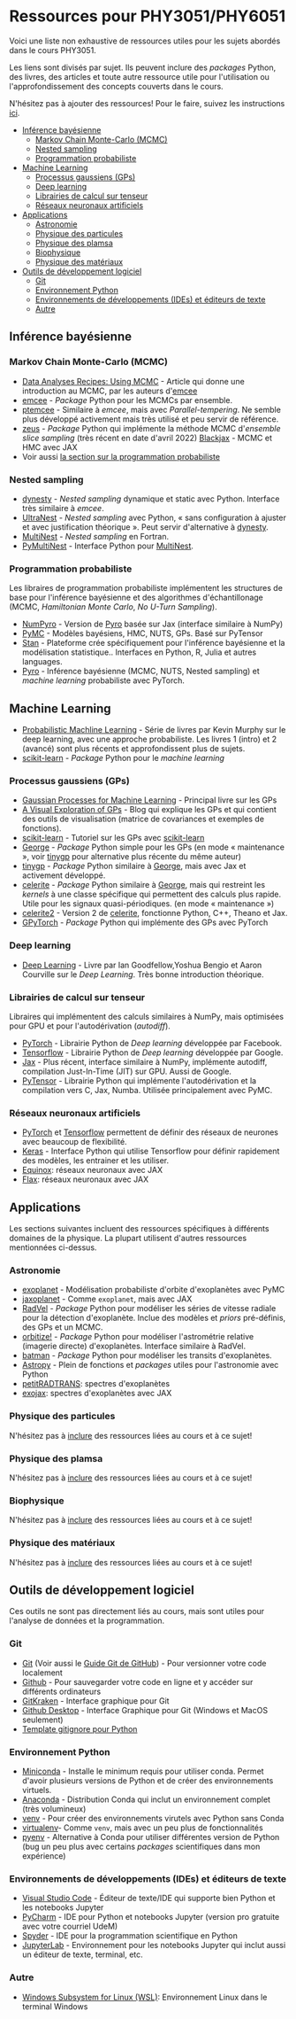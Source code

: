 # Ressources pour PHY3051/PHY6051

Voici une liste non exhaustive de ressources utiles pour les sujets abordés dans le cours PHY3051.

Les liens sont divisés par sujet.
Ils peuvent inclure des _packages_ Python, des livres, des articles et toute autre ressource utile pour l'utilisation ou l'approfondissement des concepts couverts dans le cours.

N'hésitez pas à ajouter des ressources! Pour le faire, suivez les instructions [ici](AJOUTS.md).

<!-- toc -->

- [Inférence bayésienne](#inference-bayesienne)
  * [Markov Chain Monte-Carlo (MCMC)](#markov-chain-monte-carlo-mcmc)
  * [Nested sampling](#nested-sampling)
  * [Programmation probabiliste](#programmation-probabiliste)
- [Machine Learning](#machine-learning)
  * [Processus gaussiens (GPs)](#processus-gaussiens-gps)
  * [Deep learning](#deep-learning)
  * [Librairies de calcul sur tenseur](#librairies-de-calcul-sur-tenseur)
  * [Réseaux neuronaux artificiels](#reseaux-neuronaux-artificiels)
- [Applications](#applications)
  * [Astronomie](#astronomie)
  * [Physique des particules](#physique-des-particules)
  * [Physique des plamsa](#physique-des-plamsa)
  * [Biophysique](#biophysique)
  * [Physique des matériaux](#physique-des-materiaux)
- [Outils de développement logiciel](#outils-de-developpement-logiciel)
  * [Git](#git)
  * [Environnement Python](#environnement-python)
  * [Environnements de développements (IDEs) et éditeurs de texte](#environnements-de-developpements-ides-et-editeurs-de-texte)
  * [Autre](#autre)

<!-- tocstop -->

## Inférence bayésienne

### Markov Chain Monte-Carlo (MCMC)

- [Data Analyses Recipes: Using MCMC](https://ui.adsabs.harvard.edu/abs/2018ApJS..236...11H/abstract) - Article qui donne une introduction au MCMC, par les auteurs d'[emcee](https://emcee.readthedocs.io/en/stable/)
- [emcee](https://emcee.readthedocs.io/en/stable/) - _Package_ Python pour les MCMCs par ensemble.
- [ptemcee](https://github.com/willvousden/ptemcee) - Similaire à _emcee_, mais avec _Parallel-tempering_. Ne semble plus développé activement mais très utilisé et peu servir de référence.
- [zeus](https://zeus-mcmc.readthedocs.io/en/latest/) - _Package_ Python qui
  implémente la méthode MCMC d'_ensemble slice sampling_ (très récent en date d'avril 2022)
  [Blackjax](https://blackjax-devs.github.io/blackjax/) - MCMC et HMC avec JAX
- Voir aussi [la section sur la programmation probabiliste](#programmation-probabiliste)

### Nested sampling

- [dynesty](https://dynesty.readthedocs.io/en/stable/) - _Nested sampling_ dynamique et static avec Python. Interface très similaire à _emcee_.
- [UltraNest](https://johannesbuchner.github.io/UltraNest/index.html) - _Nested
  sampling_ avec Python, « sans configuration à ajuster et avec justification théorique ». Peut servir d'alternative à [dynesty](https://dynesty.readthedocs.io/en/stable/).
- [MultiNest](https://github.com/farhanferoz/MultiNest) - _Nested sampling_ en Fortran.
- [PyMultiNest](https://johannesbuchner.github.io/PyMultiNest/) - Interface Python pour [MultiNest](https://github.com/farhanferoz/MultiNest).

### Programmation probabiliste

Les libraires de programmation probabiliste implémentent les structures de base
pour l'inférence bayésienne et des algorithmes d'échantillonage (MCMC, _Hamiltonian Monte Carlo_, _No U-Turn Sampling_).

- [NumPyro](https://num.pyro.ai/en/latest/index.html#introductory-tutorials) - Version de [Pyro](https://pyro.ai/) basée sur Jax (interface similaire à NumPy)
- [PyMC](https://docs.pymc.io) - Modèles bayésiens, HMC, NUTS, GPs. Basé sur PyTensor
- [Stan](https://mc-stan.org/) - Plateforme crée spécifiquement pour l'inférence bayésienne et la modélisation statistique.. Interfaces en Python, R, Julia et autres languages.
- [Pyro](https://pyro.ai/) - Inférence bayésienne (MCMC, NUTS, Nested sampling) et _machine learning_ probabiliste avec PyTorch.

## Machine Learning

- [Probabilistic Machline Learning](https://probml.github.io/pml-book/) - Série de livres par Kevin Murphy sur le deep learning, avec une approche probabiliste. Les livres 1 (intro) et 2 (avancé) sont plus récents et approfondissent plus de sujets.
- [scikit-learn](https://scikit-learn.org/stable/) - _Package_ Python pour le _machine learning_

### Processus gaussiens (GPs)

- [Gaussian Processes for Machine Learning](http://gaussianprocess.org/gpml/) - Principal livre sur les GPs
- [A Visual Exploration of GPs](https://distill.pub/2019/visual-exploration-gaussian-processes/) - Blog qui explique les GPs et qui contient des outils de visualisation (matrice de covariances et exemples de fonctions).
- [scikit-learn](https://scikit-learn.org/stable/modules/gaussian_process.html) - Tutoriel sur les GPs avec [scikit-learn](https://scikit-learn.org/stable/)
- [George](https://george.readthedocs.io/en/latest/) - _Package_ Python simple pour les GPs (en mode « maintenance », voir [tinygp](https://tinygp.readthedocs.io/en/stable/) pour alternative plus récente du même auteur)
- [tinygp](https://tinygp.readthedocs.io/en/stable/) - _Package_ Python similaire à [George](https://george.readthedocs.io/en/latest/), mais avec Jax et activement développé.
- [celerite](https://celerite.readthedocs.io/en/stable/) - _Package_ Python similaire à [George](https://george.readthedocs.io/en/latest/), mais qui restreint les _kernels_ à une classe spécifique qui permettent des calculs plus rapide. Utile pour les signaux quasi-périodiques. (en mode « maintenance »)
- [celerite2](https://celerite2.readthedocs.io/en/latest/) - Version 2 de [celerite](https://celerite.readthedocs.io/en/stable/), fonctionne Python, C++, Theano et Jax.
- [GPyTorch](https://gpytorch.ai/) - _Package_ Python qui implémente des GPs
  avec PyTorch


### Deep learning

- [Deep Learning](https://www.deeplearningbook.org/) - Livre par Ian Goodfellow,Yoshua Bengio et Aaron Courville sur le _Deep Learning_. Très bonne introduction théorique.


### Librairies de calcul sur tenseur

Libraires qui implémentent des calculs similaires à NumPy, mais optimisées pour GPU et pour l'autodérivation (_autodiff_).

- [PyTorch](https://pytorch.org/) - Librairie Python de _Deep learning_ développée par Facebook.
- [Tensorflow](https://www.tensorflow.org/) - Librairie Python de _Deep learning_ développée par Google.
- [Jax](https://jax.readthedocs.io/en/latest/) - Plus récent, interface similaire à NumPy, implémente autodiff, compilation Just-In-Time (JIT) sur GPU. Aussi de Google.
- [PyTensor](https://pytensor.readthedocs.io/en/latest/) - Librairie Python qui implémente l'autodérivation et la compilation vers C, Jax, Numba. Utilisée principalement avec PyMC.

### Réseaux neuronaux artificiels

- [PyTorch](https://pytorch.org/) et [Tensorflow](https://www.tensorflow.org/) permettent de définir des réseaux de neurones avec beaucoup de flexibilité.
- [Keras](https://keras.io/) - Interface Python qui utilise Tensorflow pour définir rapidement des modèles, les entrainer et les utiliser.
- [Equinox](https://docs.kidger.site/equinox/): réseaux neuronaux avec JAX
- [Flax](https://flax.readthedocs.io/en/latest/): réseaux neuronaux avec JAX

## Applications

Les sections suivantes incluent des ressources spécifiques à différents domaines
de la physique. La plupart utilisent d'autres ressources mentionnées ci-dessus.

### Astronomie

- [exoplanet](https://docs.exoplanet.codes/en/latest/) - Modélisation probabiliste d'orbite d'exoplanètes avec PyMC
- [jaxoplanet](https://jax.exoplanet.codes/en/latest/) - Comme `exoplanet`, mais avec JAX
- [RadVel](https://radvel.readthedocs.io/en/latest/) - _Package_ Python pour modéliser les séries de vitesse radiale pour la détection d'exoplanète. Inclue des modèles et _priors_ pré-définis, des GPs et un MCMC.
- [orbitize!](https://orbitize.readthedocs.io/en/latest/) - _Package_ Python pour modéliser l'astrométrie relative (imagerie directe) d'exoplanètes. Interface similaire à RadVel.
- [batman](https://lweb.cfa.harvard.edu/~lkreidberg/batman/) - _Package_ Python pour modéliser les transits d'exoplanètes.
- [Astropy](https://www.astropy.org/) - Plein de fonctions et _packages_ utiles pour l'astronomie avec Python
- [petitRADTRANS](https://petitradtrans.readthedocs.io/en/latest/): spectres d'exoplanètes
- [exojax](https://secondearths.sakura.ne.jp/exojax/): spectres d'exoplanètes avec JAX

### Physique des particules

N'hésitez pas à [inclure](AJOUTS.md) des ressources liées au cours et à ce sujet!

### Physique des plamsa

N'hésitez pas à [inclure](AJOUTS.md) des ressources liées au cours et à ce sujet!

### Biophysique

N'hésitez pas à [inclure](AJOUTS.md) des ressources liées au cours et à ce sujet!

### Physique des matériaux

N'hésitez pas à [inclure](AJOUTS.md) des ressources liées au cours et à ce sujet!

## Outils de développement logiciel

Ces outils ne sont pas directement liés au cours, mais sont utiles pour l'analyse de données et la programmation.

### Git

- [Git](https://git-scm.com/) (Voir aussi le [Guide Git de GitHub](https://github.com/git-guides/)) - Pour versionner votre code localement
- [Github](https://github.com/) - Pour sauvegarder votre code en ligne et y accéder sur différents ordinateurs
- [GitKraken](https://www.gitkraken.com/) - Interface graphique pour Git
- [Github Desktop](https://desktop.github.com/) - Interface Graphique pour Git (Windows et MacOS seulement)
- [Template gitignore pour Python](https://github.com/github/gitignore/blob/main/Python.gitignore)

### Environnement Python

- [Miniconda](https://docs.conda.io/projects/miniconda/en/latest/) - Installe le minimum requis pour utiliser conda. Permet d'avoir plusieurs versions de Python et de créer des environnements virtuels.
- [Anaconda](https://www.anaconda.com/download/) - Distribution Conda qui inclut un environnement complet (très volumineux)
- [venv](https://docs.python.org/3/library/venv.html) - Pour créer des environnements virutels avec Python sans Conda
- [virtualenv](https://virtualenv.pypa.io/en/latest/)- Comme `venv`, mais avec un peu plus de fonctionnalités
- [pyenv](https://github.com/pyenv/pyenv) - Alternative à Conda pour utiliser différentes version de Python (bug un peu plus avec certains _packages_ scientifiques dans  mon expérience)

### Environnements de développements (IDEs) et éditeurs de texte

- [Visual Studio Code](https://code.visualstudio.com/) - Éditeur de texte/IDE qui supporte bien Python et les notebooks Jupyter
- [PyCharm](https://www.jetbrains.com/pycharm/) - IDE pour Python et notebooks Jupyter (version pro gratuite avec votre courriel UdeM)
- [Spyder](https://www.spyder-ide.org/) - IDE pour la programmation scientifique en Python
- [JupyterLab](https://jupyter.org/) - Environnement pour les notebooks Jupyter qui inclut aussi un éditeur de texte, terminal, etc.

### Autre

- [Windows Subsystem for Linux (WSL)](https://learn.microsoft.com/en-us/windows/wsl/): Environnement Linux dans le terminal Windows
